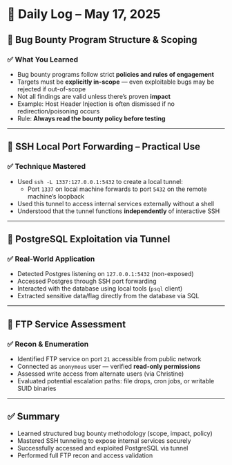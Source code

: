 # 🧠 Daily Log – May 17, 2025

## 🎯 Bug Bounty Program Structure & Scoping

### ✅ What You Learned
- Bug bounty programs follow strict **policies and rules of engagement**
- Targets must be **explicitly in-scope** — even exploitable bugs may be rejected if out-of-scope
- Not all findings are valid unless there’s proven **impact**
- Example: Host Header Injection is often dismissed if no redirection/poisoning occurs
- Rule: **Always read the bounty policy before testing**

---

## 🔐 SSH Local Port Forwarding – Practical Use

### ✅ Technique Mastered
- Used `ssh -L 1337:127.0.0.1:5432` to create a local tunnel:
  - Port `1337` on local machine forwards to port `5432` on the remote machine’s loopback
- Used this tunnel to access internal services externally without a shell
- Understood that the tunnel functions **independently** of interactive SSH

---

## 🧠 PostgreSQL Exploitation via Tunnel

### ✅ Real-World Application
- Detected Postgres listening on `127.0.0.1:5432` (non-exposed)
- Accessed Postgres through SSH port forwarding
- Interacted with the database using local tools (`psql` client)
- Extracted sensitive data/flag directly from the database via SQL

---

## 📂 FTP Service Assessment

### ✅ Recon & Enumeration
- Identified FTP service on port `21` accessible from public network
- Connected as `anonymous` user — verified **read-only permissions**
- Assessed write access from alternate users (via Christine)
- Evaluated potential escalation paths: file drops, cron jobs, or writable SUID binaries

---

## ✅ Summary

- Learned structured bug bounty methodology (scope, impact, policy)
- Mastered SSH tunneling to expose internal services securely
- Successfully accessed and exploited PostgreSQL via tunnel
- Performed full FTP recon and access validation

